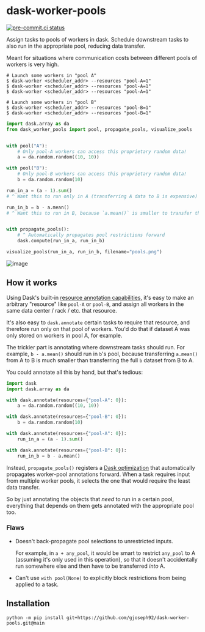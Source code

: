 # dask-worker-pools

[![pre-commit.ci status](https://results.pre-commit.ci/badge/github/gjoseph92/dask-worker-pools/main.svg)](https://results.pre-commit.ci/latest/github/gjoseph92/dask-worker-pools/main)

Assign tasks to pools of workers in dask. Schedule downstream tasks to also run in the appropriate pool, reducing data transfer.

Meant for situations where communication costs between different pools of workers is very high.

```
# Launch some workers in "pool A"
$ dask-worker <scheduler_addr> --resources "pool-A=1"
$ dask-worker <scheduler_addr> --resources "pool-A=1"
$ dask-worker <scheduler_addr> --resources "pool-A=1"

# Launch some workers in "pool B"
$ dask-worker <scheduler_addr> --resources "pool-B=1"
$ dask-worker <scheduler_addr> --resources "pool-B=1"
```

```python
import dask.array as da
from dask_worker_pools import pool, propagate_pools, visualize_pools


with pool("A"):
    # Only pool-A workers can access this proprietary random data!
    a = da.random.random((10, 10))

with pool("B"):
    # Only pool-B workers can access this proprietary random data!
    b = da.random.random(10)

run_in_a = (a - 1).sum()
# ^ Want this to run only in A (transferring A data to B is expensive)

run_in_b = b - a.mean()
# ^ Want this to run in B, because `a.mean()` is smaller to transfer than all of `b`


with propagate_pools():
    # ^ Automatically propagates pool restrictions forward
    dask.compute(run_in_a, run_in_b)

visualize_pools(run_in_a, run_in_b, filename="pools.png")
```

![image](pools.png)

## How it works

Using Dask's built-in [resource annotation capabilities](http://distributed.dask.org/en/stable/resources.html), it's easy to make an arbitrary "resource" like `pool-A` or `pool-B`, and assign all workers in the same data center / rack / etc. that resource.

It's also easy to `dask.annotate` certain tasks to require that resource, and therefore run only on that pool of workers. You'd do that if dataset A was only stored on workers in pool A, for example.

The trickier part is annotating where downstream tasks should run. For example, `b - a.mean()` should run in `b`'s pool, because transferring `a.mean()` from A to B is much smaller than transferring the full `b` dataset from B to A.

You could annotate all this by hand, but that's tedious:

```python
import dask
import dask.array as da

with dask.annotate(resources={"pool-A": 0}):
    a = da.random.random((10, 10))

with dask.annotate(resources={"pool-B": 0}):
    b = da.random.random(10)

with dask.annotate(resources={"pool-A": 0}):
    run_in_a = (a - 1).sum()

with dask.annotate(resources={"pool-B": 0}):
    run_in_b = b - a.mean()

```

Instead, `propagate_pools()` registers a [Dask optimization](https://docs.dask.org/en/stable/optimize.html#customizing-optimization) that automatically propagates worker-pool annotations forward. When a task requires input from multiple worker pools, it selects the one that would require the least data transfer.

So by just annotating the objects that _need_ to run in a certain pool, everything that depends on them gets annotated with the appropriate pool too.

### Flaws

* Doesn't back-propagate pool selections to unrestricted inputs.

  For example, in `a + any_pool`, it would be smart to restrict `any_pool` to A (assuming it's only used in this operation), so that it doesn't accidentally run somewhere else and then have to be transferred _into_ A.
* Can't use `with pool(None)` to explicitly block restrictions from being applied to a task.

## Installation
```
python -m pip install git+https://github.com/gjoseph92/dask-worker-pools.git@main
```
